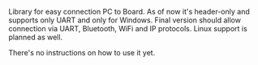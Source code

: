 Library for easy connection PC to Board.
As of now it's header-only and supports only UART and only for Windows.
Final version should allow connection via UART, Bluetooth, WiFi and IP protocols. Linux support is planned as well.

There's no instructions on how to use it yet.
